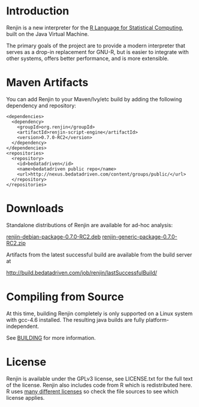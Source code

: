 Introduction
============

Renjin is a new interpreter for the [R Language for Statistical 
Computing](http://www.r-project.org), built on the Java Virtual Machine.

The primary goals of the project are to provide a modern interpreter
that serves as a drop-in replacement for GNU-R, but is easier to
integrate with other systems, offers better performance, and is
more extensible.

Maven Artifacts
===============

You can add Renjin to your Maven/Ivy/etc build by adding the following
dependency and repository:

```
<dependencies>
  <dependency>
    <groupId>org.renjin</groupId>
    <artifactId>renjin-script-engine</artifactId>
    <version>0.7.0-RC2</version>
  </dependency>
</dependencies>
<repositories>
  <repository>
    <id>bedatadriven</id>
    <name>bedatadriven public repo</name>
    <url>http://nexus.bedatadriven.com/content/groups/public/</url>
  </repository>
</repositories>
```

Downloads
=========

Standalone distributions of Renjin are available for ad-hoc analysis:

[renjin-debian-package-0.7.0-RC2.deb](http://nexus.bedatadriven.com/content/groups/public/org/renjin/renjin-debian-package/0.7.0-RC2/renjin-debian-package-0.7.0-RC2.deb)
[renjin-generic-package-0.7.0-RC2.zip](http://nexus.bedatadriven.com/content/groups/public/org/renjin/renjin-generic-package/0.7.0-RC2/renjin-generic-package-0.7.0-RC2.zip)

Artifacts from the latest successful build are available from the build server at

http://build.bedatadriven.com/job/renjin/lastSuccessfulBuild/

Compiling from Source
=====================

At this time, building Renjin completely is only supported on a Linux system
with gcc-4.6 installed. The resulting java builds are fully platform-independent.

See [BUILDING](BUILDING.md) for more information.


License
=======

Renjin is available under the GPLv3 license, see LICENSE.txt for the full text
of the license. Renjin also includes code from R which is redistributed here.
R uses [many different licenses](http://www.r-project.org/Licenses/) so check
the file sources to see which license applies.
